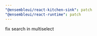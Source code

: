 ```yaml
---
"@ensembleui/react-kitchen-sink": patch
"@ensembleui/react-runtime": patch
---
```


fix search in multiselect
